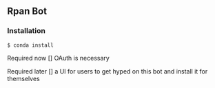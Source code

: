 
## Rpan Bot

### Installation

``` 
$ conda install
```

Required now
[] OAuth is necessary

Required later
[] a UI for users to get hyped on this bot and install it for themselves
